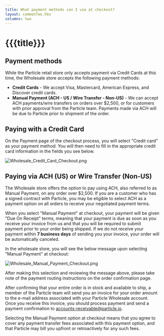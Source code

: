 ```yaml
---
title: What payment methods can I use at checkout?
layout: commonTwo.hbs
columns: two
---
```


# {{{title}}}
## Payment methods

While the Particle retail store only accepts payment via Credit Cards at this time, the Wholesale store accepts the following payment methods:

* **Credit Cards** - We accept Visa, Mastercard, American Express, and Discover credit cards.
* **Manual Payment (ACH - US / Wire Transfer - Non-US)** - We can accept ACH payments/wire transfers on orders over $2,500, or for customers with prior approval from the Particle team. Payments made via ACH will be due to Particle prior to shipment of the order.

## Paying with a Credit Card

On the Payment page of the checkout process, you will select "Credit card" as your payment method. You will then need to fill in the appropriate credit card information in the fields you see below.

![Wholesale_Credit_Card_Checkout.png](/assets/images/support/Wholesale_Credit_Card_Checkout.png)

## Paying via ACH (US) or Wire Transfer (Non-US)

The Wholesale store offers the option to pay using ACH, also referred to as Manual Payment, on any order over $2,500\. If you are a customer who has a signed contract with Particle, you may be eligible to select ACH as a payment option on all orders to receive your negotiated payment terms.

When you select "Manual Payment" at checkout, your payment will be given "Due On Receipt" terms, meaning that your payment is due as soon as you receive your invoice from us and that you will be required to submit payment prior to your order being shipped. If we do not receive your payment within **7 business days** of sending you your invoice, your order will be automatically canceled.

In the wholesale store, you will see the below message upon selecting "Manual Payment" at checkout:

![Wholesale_Manual_Payment_Checkout.png](/assets/images/support/Wholesale_Manual_Payment_Checkout.png)

After making this selection and reviewing the message above, please take note of the payment routing instructions on the order confirmation page. 

After confirming that your entire order is in stock and available to ship, a member of the Particle team will send you an invoice for your order amount to the e-mail address associated with your Particle Wholesale account. Once you receive this invoice, you should process payment and send a payment confirmation to [accounts-receivable@particle.io](mailto:accounts-receivable@particle.io).

Selecting the Manual Payment option at checkout means that you agree to cover any payment transfer fees associated with this payment option, and that Particle may bill you upfront or retroactively for any such fees. 
